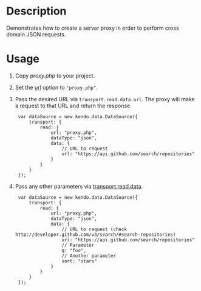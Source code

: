 # Description
Demonstrates how to create a server proxy in order to perform cross domain JSON requests.

# Usage

1. Copy *proxy.php* to your project.
2. Set the [url](http://docs.kendoui.com/api/framework/datasource#configuration-transport.read.url) option to `"proxy.php"`.
3. Pass the desired URL via `transport.read.data.url`. The proxy will make a request to that URL and return the response.

        var dataSource = new kendo.data.DataSource({
            transport: {
                read: {
                    url: "proxy.php",
                    dataType: "json",
                    data: {
                        // URL to request
                        url: "https://api.github.com/search/repositories"
                    }
                }
            }
        });
4. Pass any other parameters via [transport.read.data](http://docs.kendoui.com/api/framework/datasource#configuration-transport.read.data).

        var dataSource = new kendo.data.DataSource({
            transport: {
                read: {
                    url: "proxy.php",
                    dataType: "json",
                    data: {
                        // URL to request (check http://developer.github.com/v3/search/#search-repositories)
                        url: "https://api.github.com/search/repositories"
                        // Parameter
                        q: "foo",
                        // Another parameter
                        sort: "stars"
                    }
                }
            }
        });



